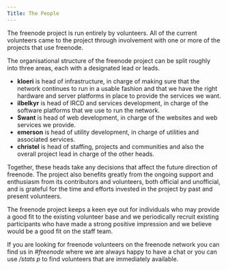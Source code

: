 ```yaml
---
Title: The People
---
```

The freenode project is run entirely by volunteers. All of the current volunteers came to the project through involvement with one or more of the projects that use freenode.

The organisational structure of the freenode project can be split roughly into three areas, each with a designated lead or leads.

- **kloeri** is head of infrastructure, in charge of making sure that the network continues to run in a usable fashion and that we have the right hardware and server platforms in place to provide the services we want.
- **ilbelkyr** is head of IRCD and services development, in charge of the software platforms that we use to run the network.
- **Swant** is head of web development, in charge of the websites and web services we provide.
- **emerson** is head of utility development, in charge of utilities and associated services.
- **christel** is head of staffing, projects and communities and also the overall project lead in charge of the other heads.

Together, these heads take any decisions that affect the future direction of freenode. The project also benefits greatly from the ongoing support and enthusiasm from its contributors and volunteers, both official and unofficial, and is grateful for the time and efforts invested in the project by past and present volunteers.

The freenode project keeps a keen eye out for individuals who may provide a good fit to the existing volunteer base and we periodically recruit existing participants who have made a strong positive impression and we believe would be a good fit on the staff team.

If you are looking for freenode volunteers on the freenode network you can find us in _#freenode_ where we are always happy to have a chat or you can use _/stats p_ to find volunteers that are immediately available.

